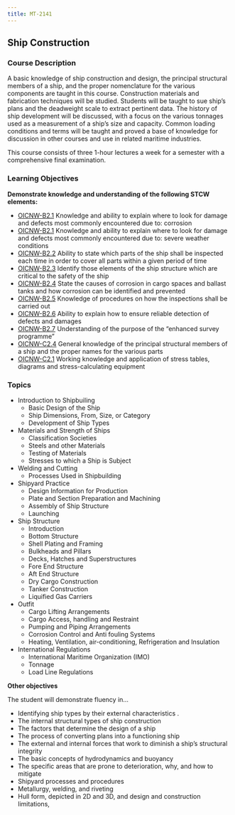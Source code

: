 ```yaml
---
title: MT-2141
---
```


## Ship Construction 

### Course Description

A basic knowledge of ship construction and design, the principal structural members of a ship, and the proper nomenclature for the various components are taught in this course. Construction materials and fabrication techniques will be studied. Students will be taught to sue ship’s plans and the deadweight scale to extract pertinent data. The history of ship development will be discussed, with a focus on the various tonnages used as a measurement of a ship’s size and capacity. Common loading conditions and terms will be taught and proved a base of knowledge for discussion in other courses and use in related maritime industries.

This course consists of three 1-hour lectures a week for a semester with a comprehensive final examination.


### Learning Objectives

**Demonstrate knowledge and understanding of the following STCW elements:**

* [OICNW-B2.1](21#OICNW-B2\.1) Knowledge and ability to explain where to look for damage and defects most commonly encountered due to: corrosion
* [OICNW-B2.1](21#OICNW-B2\.1) Knowledge and ability to explain where to look for damage and defects most commonly encountered due to: severe weather conditions
* [OICNW-B2.2](21#OICNW-B2\.2) Ability to state which parts of the ship shall be inspected each time in order to cover all parts within a given period of time
* [OICNW-B2.3](21#OICNW-B2\.3) Identify those elements of the ship structure which are critical to the safety of the ship
* [OICNW-B2.4](21#OICNW-B2\.4) State the causes of corrosion in cargo spaces and ballast tanks and how corrosion can be identified and prevented
* [OICNW-B2.5](21#OICNW-B2\.5) Knowledge of procedures on how the inspections shall be carried out
* [OICNW-B2.6](21#OICNW-B2\.6) Ability to explain how to ensure reliable detection of defects and damages
* [OICNW-B2.7](21#OICNW-B2\.7) Understanding of the purpose of the “enhanced survey programme”
* [OICNW-C2.4](21#OICNW-C2\.4) General knowledge of the principal structural members of a ship and the proper names for the various parts
* [OICNW-C2.1](21#OICNW-C2\.1) Working knowledge and application of stress tables, diagrams and stress-calculating equipment


### Topics

* Introduction to Shipbuiling
	* Basic Design of the Ship
	* Ship Dimensions, From, Size, or Category
	* Development of Ship Types
* Materials and Strength of Ships
	* Classification Societies
	* Steels and other Materials
	* Testing of Materials
	* Stresses to which a Ship is Subject
* Welding and Cutting
	* Processes Used in Shipbuilding
* Shipyard Practice
	* Design Information for Production
	* Plate and Section Preparation and Machining
	* Assembly of Ship Structure
	* Launching
* Ship Structure
	* Introduction
	* Bottom Structure
	* Shell Plating and Framing
	* Bulkheads and Pillars
	* Decks, Hatches and Superstructures
	* Fore End Structure
	* Aft End Structure
	* Dry Cargo Construction
	* Tanker Construction
	* Liquified Gas Carriers
* Outfit
	* Cargo Lifting Arrangements
	* Cargo Access, handling and Restraint
	* Pumping and Piping Arrangements
	* Corrosion Control and Anti fouling Systems
	* Heating, Ventilation, air-conditioning, Refrigeration and Insulation
* International Regulations	
	* International Maritime Organization (IMO)
	* Tonnage
	* Load Line Regulations


**Other objectives**

The student will demonstrate fluency in…
 
*  Identifying ship types by their external characteristics .
*  The internal structural types of ship construction
*  The factors that determine the design of a ship
*  The process of converting plans into a functioning ship
*  The external and internal forces that work to diminish a ship’s structural integrity
*  The basic concepts of hydrodynamics and buoyancy
*  The specific areas that are prone to deterioration, why, and how  to mitigate
*  Shipyard processes and procedures
*  Metallurgy, welding, and riveting
*  Hull form, depicted in 2D and 3D, and design and construction limitations,



